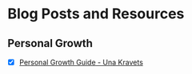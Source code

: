 # Blog Posts and Resources

## Personal Growth
- [x] [Personal Growth Guide - Una Kravets](http://una.im/personal-goals-guide/#💁)

